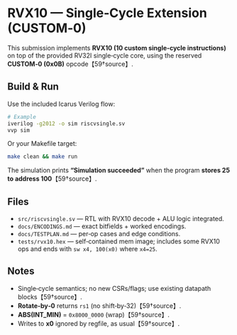 # RVX10 — Single‑Cycle Extension (CUSTOM‑0)

This submission implements **RVX10 (10 custom single‑cycle instructions)** on top of the provided RV32I single‑cycle core, using the reserved **CUSTOM‑0 (0x0B)** opcode【59†source】.

## Build & Run
Use the included Icarus Verilog flow:
```bash
# Example
iverilog -g2012 -o sim riscvsingle.sv
vvp sim
```

Or your Makefile target:
```bash
make clean && make run
```

The simulation prints **“Simulation succeeded”** when the program **stores 25 to address 100**【59†source】.

## Files
- `src/riscvsingle.sv` — RTL with RVX10 decode + ALU logic integrated.
- `docs/ENCODINGS.md` — exact bitfields + worked encodings.
- `docs/TESTPLAN.md` — per‑op cases and edge conditions.
- `tests/rvx10.hex` — self‑contained mem image; includes some RVX10 ops and ends with `sw x4, 100(x0)` where `x4=25`.

## Notes
- Single‑cycle semantics; no new CSRs/flags; use existing datapath blocks【59†source】.
- **Rotate‑by‑0** returns `rs1` (no shift‑by‑32)【59†source】.
- **ABS(INT_MIN)** = `0x8000_0000` (wrap)【59†source】.
- Writes to **x0** ignored by regfile, as usual【59†source】.

